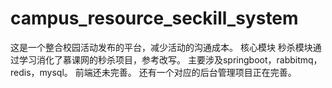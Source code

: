 # campus_resource_seckill_system
这是一个整合校园活动发布的平台，减少活动的沟通成本。
核心模块 秒杀模块通过学习消化了慕课网的秒杀项目，参考改写。
主要涉及springboot，rabbitmq，redis，mysql。
前端还未完善。
还有一个对应的后台管理项目正在完善。
